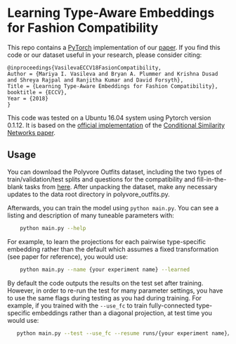 # Learning Type-Aware Embeddings for Fashion Compatibility

This repo contains a [PyTorch](http://pytorch.org/) implementation of our [paper](https://arxiv.org/pdf/1803.09196.pdf).  If you find this code or our dataset useful in your research, please consider citing:

    @inproceedings{VasilevaECCV18FasionCompatibility,
    Author = {Mariya I. Vasileva and Bryan A. Plummer and Krishna Dusad and Shreya Rajpal and Ranjitha Kumar and David Forsyth},
    Title = {Learning Type-Aware Embeddings for Fashion Compatibility},
    booktitle = {ECCV},
    Year = {2018}
    }

This code was tested on a Ubuntu 16.04 system using Pytorch version 0.1.12.  It is based on the [official implementation](https://github.com/andreasveit/conditional-similarity-networks) of the [Conditional Similarity Networks paper](https://arxiv.org/abs/1603.07810).


## Usage
You can download the Polyvore Outfits dataset, including the two types of train/validation/test splits and questions for the compatibility and fill-in-the-blank tasks from [here](). After unpacking the dataset, make any necessary updates to the data root directory in polyvore_outfits.py. 

Afterwards, you can train the model using `python main.py`.  You can see a listing and description of many tuneable parameters with:

```sh
    python main.py --help
```

For example, to learn the projections for each pairwise type-specific embedding rather than the default which assumes a fixed transformation (see paper for reference), you would use:

```sh
    python main.py --name {your experiment name} --learned
```

By default the code outputs the results on the test set after training. However, in order to re-run the test for many parameter settings, you have to use the same flags during testing as you had during training.  For example, if you trained with the `--use_fc` to train fully-connected type-specific embeddings rather than a diagonal projection, at test time you would use:

```sh
   python main.py --test --use_fc --resume runs/{your experiment name}/model_best.pth.tar
```

